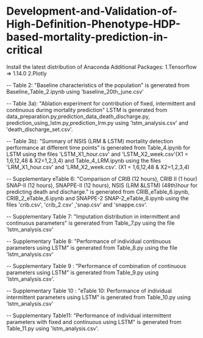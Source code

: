 # Development-and-Validation-of-High-Definition-Phenotype-HDP-based-mortality-prediction-in-critical

Install the latest distribution of Anaconda
Additional Packages:
1.Tensorflow => 1.14.0
2.Plotly

-- Table 2: "Baseline characteristics of the population" is generated from Baseline_Table_2.ipynb using 'baseline_20th_june.csv'

-- Table 3a): "Ablation experiment for contribution of fixed, intermittent and continuous during mortality prediction" LSTM is generated from data_preparation.py,prediction_data_death_discharge.py, prediction_using_lstm.py,prediction_lrm.py using 'lstm_analysis.csv' and 'death_discharge_set.csv'. 

-- Table 3b): "Summary of NSIS (LRM & LSTM) mortality detection performance at different time points" is generated from Table_4.ipynb for LSTM using the files 'LSTM_X1_hour.csv' and 'LSTM_X2_week.csv'(X1 = 1,6,12,48 & X2=1,2,3,4) and Table_4_LRM.ipynb using the files 'LRM_X1_hour.csv' and 'LRM_X2_week.csv'. (X1 = 1,6,12,48 & X2=1,2,3,4) 

-- Supplementary eTable 6: "Comparison of CRIB (12 hours), CRIB II (1 hour) SNAP-II (12 hours), SNAPPE-II (12 hours), NSIS (LRM &LSTM) (48th)hour for predicting death and discharge." is generated from CRIB_eTable_6.ipynb, CRIB_2_eTable_6.ipynb and SNAPPE-2 SNAP-2_eTable_6.ipynb using the files 'crib.csv', 'crib_2.csv' ,'snap.csv' and 'snappe.csv'.

-- Supplementary Table 7: "Imputation distribution in intermittent and continuous parameters" is generated from Table_7.py using the file 'lstm_analysis.csv'

-- Supplementary Table 8: "Performance of individual continuous parameters using LSTM" is generated from Table_8.py using the file 'lstm_analysis.csv'

-- Supplementary Table 9 : "Performance of combination of continuous parameters using LSTM" is generated from Table_9.py using 'lstm_analysis.csv'.

-- Supplementary Table 10 : "eTable 10: Performance of individual intermittent parameters using LSTM" is generated from Table_10.py using 'lstm_analysis.csv'

-- Supplementary Table11: "Performance of individual intermittent parameters with fixed and continuous using LSTM" is generated from Table_11.py using 'lstm_analysis.csv'.

